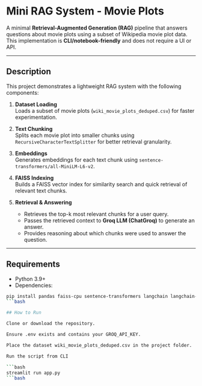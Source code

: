 # Mini RAG System - Movie Plots

A minimal **Retrieval-Augmented Generation (RAG)** pipeline that answers questions about movie plots using a subset of Wikipedia movie plot data.  
This implementation is **CLI/notebook-friendly** and does not require a UI or API.

---

## Description

This project demonstrates a lightweight RAG system with the following components:

1. **Dataset Loading**  
   Loads a subset of movie plots (`wiki_movie_plots_deduped.csv`) for faster experimentation.

2. **Text Chunking**  
   Splits each movie plot into smaller chunks using `RecursiveCharacterTextSplitter` for better retrieval granularity.

3. **Embeddings**  
   Generates embeddings for each text chunk using `sentence-transformers/all-MiniLM-L6-v2`.

4. **FAISS Indexing**  
   Builds a FAISS vector index for similarity search and quick retrieval of relevant text chunks.

5. **Retrieval & Answering**  
   - Retrieves the top-k most relevant chunks for a user query.  
   - Passes the retrieved context to **Groq LLM (ChatGroq)** to generate an answer.  
   - Provides reasoning about which chunks were used to answer the question.


---

## Requirements

- Python 3.9+  
- Dependencies:

```bash
pip install pandas faiss-cpu sentence-transformers langchain langchain-groq python-dotenv
```bash

## How to Run

Clone or download the repository.

Ensure .env exists and contains your GROQ_API_KEY.

Place the dataset wiki_movie_plots_deduped.csv in the project folder.

Run the script from CLI

```bash
streamlit run app.py
```bash

